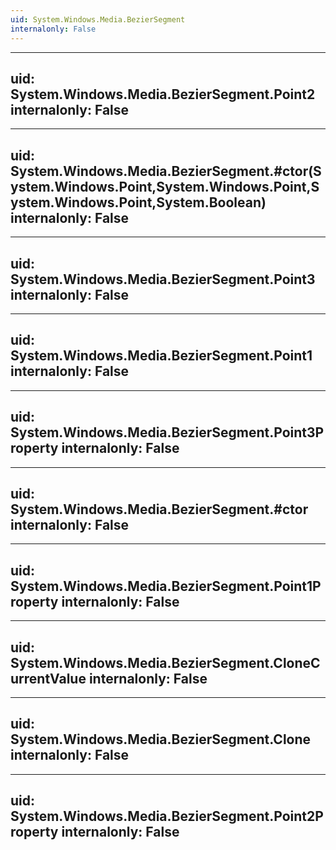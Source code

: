 ```yaml
---
uid: System.Windows.Media.BezierSegment
internalonly: False
---
```


---
uid: System.Windows.Media.BezierSegment.Point2
internalonly: False
---

---
uid: System.Windows.Media.BezierSegment.#ctor(System.Windows.Point,System.Windows.Point,System.Windows.Point,System.Boolean)
internalonly: False
---

---
uid: System.Windows.Media.BezierSegment.Point3
internalonly: False
---

---
uid: System.Windows.Media.BezierSegment.Point1
internalonly: False
---

---
uid: System.Windows.Media.BezierSegment.Point3Property
internalonly: False
---

---
uid: System.Windows.Media.BezierSegment.#ctor
internalonly: False
---

---
uid: System.Windows.Media.BezierSegment.Point1Property
internalonly: False
---

---
uid: System.Windows.Media.BezierSegment.CloneCurrentValue
internalonly: False
---

---
uid: System.Windows.Media.BezierSegment.Clone
internalonly: False
---

---
uid: System.Windows.Media.BezierSegment.Point2Property
internalonly: False
---
